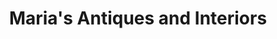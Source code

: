 ---
title: "Maria's Antiques and Interiors"
url: /los-altos/marias-antiques-and-interiors/
shop: Antiquitäten
---
